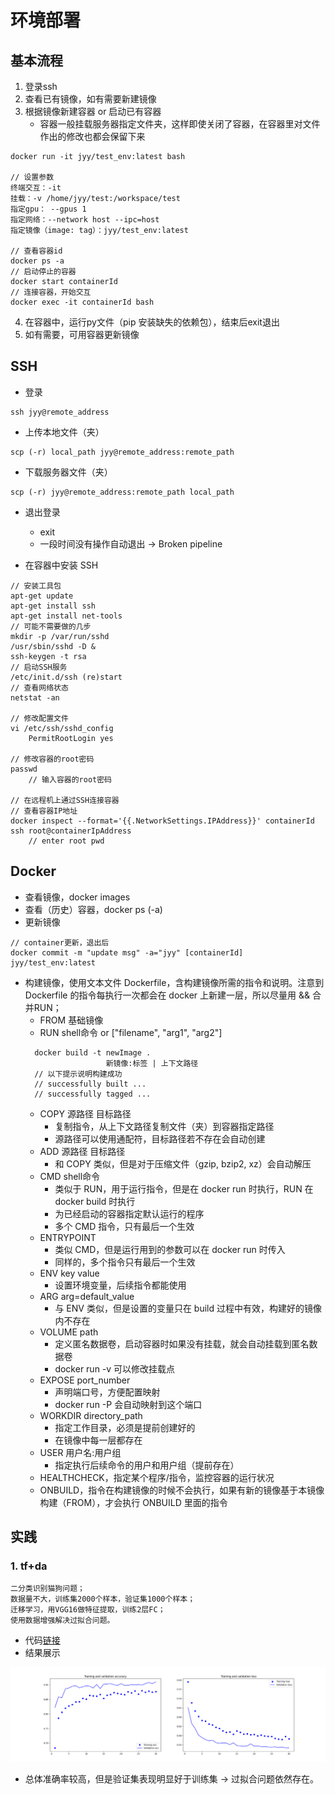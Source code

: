 # 环境部署
## 基本流程
1. 登录ssh
2. 查看已有镜像，如有需要新建镜像
3. 根据镜像新建容器 or 启动已有容器
    * 容器一般挂载服务器指定文件夹，这样即使关闭了容器，在容器里对文件作出的修改也都会保留下来
>
    docker run -it jyy/test_env:latest bash
    
    // 设置参数
    终端交互：-it
    挂载：-v /home/jyy/test:/workspace/test
    指定gpu： --gpus 1
    指定网络：--network host --ipc=host
    指定镜像（image: tag）：jyy/test_env:latest

    // 查看容器id
    docker ps -a
    // 启动停止的容器
    docker start containerId
    // 连接容器，开始交互  
    docker exec -it containerId bash
4. 在容器中，运行py文件（pip 安装缺失的依赖包），结束后exit退出
5. 如有需要，可用容器更新镜像

## SSH
* 登录
> 
    ssh jyy@remote_address

* 上传本地文件（夹）
>
    scp (-r) local_path jyy@remote_address:remote_path

* 下载服务器文件（夹）
>
    scp (-r) jyy@remote_address:remote_path local_path

* 退出登录 
    * exit
    * 一段时间没有操作自动退出 -> Broken pipeline

* 在容器中安装 SSH
>
    // 安装工具包
    apt-get update
    apt-get install ssh
    apt-get install net-tools
    // 可能不需要做的几步
    mkdir -p /var/run/sshd
    /usr/sbin/sshd -D &
    ssh-keygen -t rsa
    // 启动SSH服务
    /etc/init.d/ssh (re)start
    // 查看网络状态
    netstat -an
    
    // 修改配置文件
    vi /etc/ssh/sshd_config
        PermitRootLogin yes
    
    // 修改容器的root密码
    passwd
        // 输入容器的root密码
    
    // 在远程机上通过SSH连接容器
    // 查看容器IP地址
    docker inspect --format='{{.NetworkSettings.IPAddress}}' containerId
    ssh root@containerIpAddress
        // enter root pwd

## Docker
* 查看镜像，docker images
* 查看（历史）容器，docker ps (-a)
* 更新镜像
> 
    // container更新，退出后
    docker commit -m "update msg" -a="jyy" [containerId] jyy/test_env:latest
* 构建镜像，使用文本文件 Dockerfile，含构建镜像所需的指令和说明。注意到 Dockerfile 的指令每执行一次都会在 docker 上新建一层，所以尽量用 && 合并RUN；
    * FROM 基础镜像
    * RUN shell命令 or ["filename", "arg1", "arg2"]
    >
        docker build -t newImage .
                        新镜像:标签 | 上下文路径
        // 以下提示说明构建成功
        // successfully built ...
        // successfully tagged ...
    * COPY 源路径 目标路径
        * 复制指令，从上下文路径复制文件（夹）到容器指定路径
        * 源路径可以使用通配符，目标路径若不存在会自动创建
    * ADD 源路径 目标路径
        * 和 COPY 类似，但是对于压缩文件（gzip, bzip2, xz）会自动解压
    * CMD shell命令
        * 类似于 RUN，用于运行指令，但是在 docker run 时执行，RUN 在 docker build 时执行
        * 为已经启动的容器指定默认运行的程序
        * 多个 CMD 指令，只有最后一个生效
    * ENTRYPOINT
        * 类似 CMD，但是运行用到的参数可以在 docker run 时传入
        * 同样的，多个指令只有最后一个生效
    * ENV key value
        * 设置环境变量，后续指令都能使用
    * ARG arg=default_value
        * 与 ENV 类似，但是设置的变量只在 build 过程中有效，构建好的镜像内不存在
    * VOLUME path
        * 定义匿名数据卷，启动容器时如果没有挂载，就会自动挂载到匿名数据卷
        * docker run -v 可以修改挂载点
    * EXPOSE port_number
        * 声明端口号，方便配置映射
        * docker run -P 会自动映射到这个端口
    * WORKDIR directory_path
        * 指定工作目录，必须是提前创建好的
        * 在镜像中每一层都存在
    * USER 用户名:用户组
        * 指定执行后续命令的用户和用户组（提前存在）
    * HEALTHCHECK，指定某个程序/指令，监控容器的运行状况
    * ONBUILD，指令在构建镜像的时候不会执行，如果有新的镜像基于本镜像构建（FROM），才会执行 ONBUILD 里面的指令

## 实践
### 1. tf+da
    二分类识别猫狗问题；
    数据量不大，训练集2000个样本，验证集1000个样本；
    迁移学习，用VGG16做特征提取，训练2层FC；
    使用数据增强解决过拟合问题。
* 代码[链接](../pys/tf_with_da.py)
* 结果展示

<img src="imgs/tf_da.png" width="800">

* 总体准确率较高，但是验证集表现明显好于训练集 -> 过拟合问题依然存在。